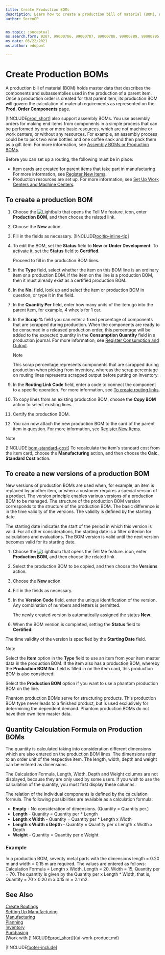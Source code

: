 ```yaml
---
title: Create Production BOMs
description: Learn how to create a production bill of material (BOM), new versions of a production BOM, and how to use the quantity calculation formula.
author: SorenGP


ms.topic: conceptual
ms.search.form: 9287, 99000786, 99000787, 99000788, 99000789, 99000795, 99000797, 99000800, 99000809, 99000811, 99000812, 99000818
ms.date: 06/22/2021
ms.author: edupont

---
```

# Create Production BOMs

A production bill of material (BOM) holds master data that describes the components and subassemblies used in the production of a parent item. Once a production order is created for that parent item, its production BOM will govern the calculation of material requirements as represented on the **Prod. Order Components** page.

[!INCLUDE[prod_short](includes/prod_short.md)]  also support assembly BOMs. You use assembly orders for making end items from components in a simple process that can be performed by one or more basic resources, which are not machine or work centers, or without any resources. For example, an assembly process could be to pick two wine bottles and one coffee sack and then pack them as a gift item. For more information, see [Assembly BOMs or Production BOMs](inventory-how-work-boms.md#assembly-boms-or-production-boms).  

Before you can set up a routing, the following must be in place:  

- Item cards are created for parent items that take part in manufacturing. For more information, see [Register New Items](inventory-how-register-new-items.md).
- Production resources are set up. For more information, see [Set Up Work Centers and Machine Centers](production-how-to-set-up-work-and-machine-centers.md).

## To create a production BOM

1. Choose the ![Lightbulb that opens the Tell Me feature.](media/ui-search/search_small.png "Tell me what you want to do") icon, enter **Production BOM**, and then choose the related link.  
2. Choose the **New** action.  
3. Fill in the fields as necessary. [!INCLUDE[tooltip-inline-tip](includes/tooltip-inline-tip_md.md)]
4. To edit the BOM, set the **Status** field to **New** or **Under Development**. To activate it, set the **Status** field to **Certified**.  

    Proceed to fill in the production BOM lines.
5. In the **Type** field, select whether the item on this BOM line is an ordinary item or a production BOM. If the item on the line is a production BOM, then it must already exist as a certified production BOM.  
6. In the **No.** field, look up and select the item or production BOM in question, or type it in the field.  
7. In the **Quantity Per** field, enter how many units of the item go into the parent item, for example, 4 wheels for 1 car.  
8. In the **Scrap %** field you can enter a fixed percentage of components that are scrapped during production. When the components are ready to be consumed in a released production order, this percentage will be added to the expected quantity in the **Consumption Quantity** field in a production journal. For more information, see [Register Consumption and Output](production-how-to-register-consumption-and-output.md).  

    > [!NOTE]  
    >  This scrap percentage represents components that are scrapped during production when picking from inventory, whereas the scrap percentage on routing lines represents scrapped output before putting on inventory.  

9. In the **Routing Link Code** field, enter a code to connect the component to a specific operation. For more information, see [To create routing links](production-how-to-create-routings.md#to-create-routing-links).
10. To copy lines from an existing production BOM, choose the **Copy BOM** action to select existing lines.  
11. Certify the production BOM.  
12. You can now attach the new production BOM to the card of the parent item in question. For more information, see [Register New Items](inventory-how-register-new-items.md).  

> [!NOTE]  
> [!INCLUDE [bom-standard-cost](includes/bom-standard-cost.md)] To recalculate the item's standard cost from the item card, choose the **Manufacturing** action, and then choose the **Calc. Standard Cost** action.  

## To create a new versions of a production BOM

New versions of production BOMs are used when, for example, an item is replaced by another item, or when a customer requires a special version of a product. The version principle enables various versions of a production BOM to be managed. The structure of the production BOM version corresponds to the structure of the production BOM. The basic difference is in the time validity of the versions. The validity is defined by the starting date.  

The starting date indicates the start of the period in which this version is valid. For all other considerations, the starting date is a filter criterion for calculations and evaluations. The BOM version is valid until the next version becomes valid for its starting date.  

1. Choose the ![Lightbulb that opens the Tell Me feature.](media/ui-search/search_small.png "Tell me what you want to do") icon, enter **Production BOM**, and then choose the related link.  
2. Select the production BOM to be copied, and then choose the **Versions** action.  
3. Choose the **New** action.  
4. Fill in the fields as necessary.
5. In the **Version Code** field, enter the unique identification of the version. Any combination of numbers and letters is permitted.  

    The newly created version is automatically assigned the status **New**.
6. When the BOM version is completed, setting the **Status** field to **Certified**.  

The time validity of the version is specified by the **Starting Date** field.  

> [!NOTE]  
> Select the **Item** option in the **Type** field to use an item from your item master data in the production BOM. If the item also has a production BOM, whereby the **Production BOM No.** field is filled in on the item card, this production BOM is also considered.  
>
> Select the **Production BOM** option if you want to use a phantom production BOM on the line.  
>
> Phantom production BOMs serve for structuring products. This production BOM type never leads to a finished product, but is used exclusively for determining the dependent demand. Phantom production BOMs do not have their own item master data.

## Quantity Calculation Formula on Production BOMs

The quantity is calculated taking into consideration different dimensions which are also entered on the production BOM lines. The dimensions refer to an order unit of the respective item. The length, width, depth and weight can be entered as dimensions.  

The Calculation Formula, Length, Width, Depth and Weight columns are not displayed, because they are only used by some users. If you wish to use the calculation of the quantity, you must first display these columns.  

The relation of the individual components is defined by the calculation formula. The following possibilities are available as a calculation formula:  

- **Empty** - No consideration of dimensions. (Quantity = Quantity per.)  
- **Length** - Quantity = Quantity per * Length  
- **Length x Width** - Quantity = Quantity per * Length x Width  
- **Length x Width x Depth** - Quantity = Quantity per x Length x Width x Depth  
- **Weight** - Quantity = Quantity per x Weight  

### Example

In a production BOM, seventy metal parts with the dimensions length = 0.20 m and width = 0.15 m are required. The values are entered as follows: Calculation Formula = Length x Width, Length = 20, Width = 15, Quantity per = 70. The quantity is given by the Quantity per x Length * Width, that is, Quantity = 70 x 0.20 m x 0.15 m = 2.1 m2.  

## See Also

[Create Routings](production-how-to-create-routings.md)   
[Setting Up Manufacturing](production-configure-production-processes.md)  
[Manufacturing](production-manage-manufacturing.md)    
[Planning](production-planning.md)   
[Inventory](inventory-manage-inventory.md)  
[Purchasing](purchasing-manage-purchasing.md)  
[Work with [!INCLUDE[prod_short](includes/prod_short.md)]](ui-work-product.md)


[!INCLUDE[footer-include](includes/footer-banner.md)]